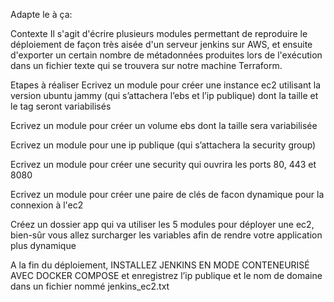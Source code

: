 Adapte le à ça:

Contexte
Il s'agit d'écrire plusieurs modules permettant de reproduire le déploiement de façon très aisée d'un serveur jenkins sur AWS, et ensuite d'exporter un certain nombre de métadonnées produites lors de l'exécution dans un fichier texte qui se trouvera sur notre machine Terraform.

Etapes à réaliser
Ecrivez un module pour créer une instance ec2 utilisant la version ubuntu jammy (qui s’attachera l’ebs et l’ip publique) dont la taille et le tag seront variabilisés

Ecrivez un module pour créer un volume ebs dont la taille sera variabilisée

Ecrivez un module pour une ip publique (qui s’attachera la security group)

Ecrivez un module pour créer une security qui ouvrira les ports 80, 443 et 8080

Ecrivez un module pour créer une paire de clés de facon dynamique pour la connexion à l'ec2

Créez un dossier app qui va utiliser les 5 modules pour déployer une ec2, bien-sûr vous allez surcharger les variables afin de rendre votre application plus dynamique

A la fin du déploiement, INSTALLEZ JENKINS EN MODE CONTENEURISÉ AVEC DOCKER COMPOSE et enregistrez l’ip publique et le nom de domaine dans un fichier nommé jenkins_ec2.txt
